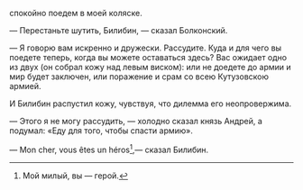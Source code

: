 спокойно поедем в моей коляске.

— Перестаньте шутить, Билибин, — сказал Болконский.

— Я говорю вам искренно и дружески. Рассудите. Куда и для чего вы поедете теперь, когда вы можете оставаться здесь? Вас ожидает одно из двух (он собрал кожу над левым виском): или не доедете до армии и мир будет заключен, или поражение и срам со всею Кутузовскою армией.

И Билибин распустил кожу, чувствуя, что дилемма его неопровержима.

— Этого я не могу рассудить, — холодно сказал князь Андрей, а подумал: «Еду для того, чтобы спасти армию».

— Mon cher, vous êtes un héros[^276],— сказал Билибин.

</div>

<div class="section">

[^276]: Мой милый, вы — герой.